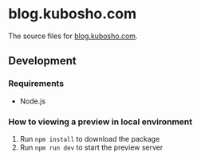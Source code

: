 # blog.kubosho.com

The source files for [blog.kubosho.com](blog.kubosho.com).

## Development

### Requirements

- Node.js

### How to viewing a preview in local environment

1. Run `npm install` to download the package
2. Run `npm run dev` to start the preview server
